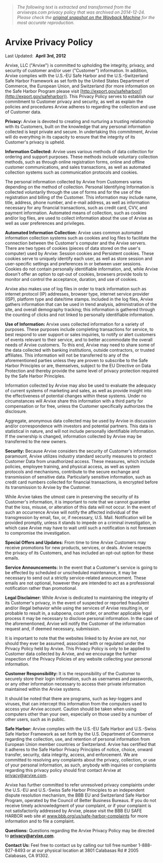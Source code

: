 > *The following text is extracted and transformed from the arvixevps.com privacy policy that was archived on 2014-12-24. Please check the [original snapshot on the Wayback Machine](https://web.archive.org/web/20141224072405id_/http%3A//www.arvixe.com/pp.php) for the most accurate reproduction.*

# Arvixe Privacy Policy

Last Updated:  **April 3rd, 2012**

Arvixe, LLC ("Arvixe") is committed to upholding the integrity, privacy, and security of customer and/or user ("Customer") information. In addition, Arvixe complies with the U.S.-EU Safe Harbor and the U.S.-Switzerland Safe Harbor Framework as set forth by the United States Department of Commerce, the European Union, and Switzerland (for more information on the Safe Harbor Program please visit [http://export.gov/safeharbor/](http://export.gov/safeharbor)). This Privacy Policy serves to establish our commitment to Customer privacy and security, as well as explain the policies and procedures Arvixe adheres to regarding the collection and use of Customer data.

**Privacy:** Arvixe is devoted to creating and nurturing a trusting relationship with its Customers, built on the knowledge that any personal information collected is kept private and secure. In undertaking this commitment, Arvixe will do everything in its capacity to ensure that the integrity of its Customer's privacy is upheld.

**Information Collected:** Arvixe uses various methods of data collection for ordering and support purposes. These methods include voluntary collection methods, such as through online registration forms, online and offline customer communications, and sales transactions, as well as automated collection systems such as communication protocols and cookies.

The personal information collected by Arvixe from Customers varies depending on the method of collection. Personal Identifying Information is collected voluntarily through the use of forms and for the use of the registration and billing of the Customer. This information may include name, title, address, phone number, and e-mail address, as well as information necessary for any financial transactions, such as credit card, CVV, and payment information. Automated means of collection, such as cookies and/or log files, are used to collect information about the use of Arvixe as well as user preferences and privileges.

**Automated Information Collection:** Arvixe uses common automated information collection systems such as cookies and log files to facilitate the connection between the Customer's computer and the Arvixe servers. There are two types of cookies (pieces of data stored on the user's computer) used by Arvixe: Session cookies and Persistent cookies. These cookies serve to uniquely identify each user, as well as store session and user-specific settings and preferences in or between user sessions. Cookies do not contain personally identifiable information, and, while Arvixe doesn't offer an option to opt-out of cookies, browsers provide tools to monitor and control the acceptance, duration, and use of cookies.

Arvixe also makes use of log files in order to track information such as internet protocol (IP) addresses, browser type, internet service provider (ISP), platform type and date/time stamps. Included in the log files, Arvixe gathers information that can be used in trend analysis, administration of the site, and overall demography tracking; this information is gathered through the counting of clicks and not linked to personally identifiable information.

**Use of Information:** Arvixe uses collected information for a variety of purposes. These purposes include completing transactions for service, to best respond to user support or sales inquiries, to notify or alert customers of events relevant to their service, and to better accommodate the overall needs of Arvixe customers. To this end, Arvixe may need to share some of the data collected with banking institutions, outside contractors, or trusted affiliates. This information will not be transferred to any of the aforementioned parties unless they are proven to subscribe to the Safe Harbor Principles or are, themselves, subject to the EU Directive on Data Protection and thereby provide the same level of privacy protection required by the Safe Harbor Principles.

Information collected by Arvixe may also be used to evaluate the adequacy of current systems of marketing and sales, as well as provide insight into the effectiveness of potential changes within these systems. Under no circumstances will Arvixe share this information with a third party for compensation or for free, unless the Customer specifically authorizes the disclosure.

Aggregate, anonymous data collected may be used by Arvixe in discussion and/or correspondence with investors and potential partners. This data is statistical in nature, and will not include personally identifiable information. If the ownership is changed, information collected by Arvixe may be transferred to the new owners.

**Security:** Because Arvixe considers the security of Customer's information paramount, Arvixe utilizes industry standard security measures to protect Customer Data from unauthorized access. These measures, which include policies, employee training, and physical access, as well as system protocols and mechanisms, contribute to the secure exchange and transmission of sensitive data. Particularly sensitive information, such as credit card numbers collected for financial transactions, is encrypted before its transmission to Arvixe by the Customer.

While Arvixe takes the utmost care in preserving the security of its Customer's information, it is important to note that we cannot guarantee that the loss, misuse, or alteration of this data will not occur. In the event of such an occurrence Arvixe will notify the affected individual of the transgression by email, fax, or, if necessary, U.S. Mail. Notification will be provided promptly, unless it stands to impede on a criminal investigation, in which case Arvixe may have to wait until such a notification is not foreseen to compromise the investigation.

**Special Offers and Updates:** From time to time Arvixe Customers may receive promotions for new products, services, or deals. Arvixe respects the privacy of its Customers, and has included an opt-out option for these emails.

**Service Announcements:** In the event that a Customer's service is going to be effected by scheduled or unscheduled maintenance, it may be necessary to send out a strictly service-related announcement. These emails are not optional, however they are intended to act as a professional notification rather than promotional.

**Legal Disclaimer:** While Arvixe is dedicated to maintaining the integrity of its Customer's privacy, in the event of suspected or reported fraudulent and/or illegal behavior while using the services of Arvixe resulting in, or probable to result in, a subpoena, court order, or another applicable legal process it may be necessary to disclose personal information. In the case of the aforementioned, Arvixe will notify the Customer of the information request and, if deemed necessary, submission.

It is important to note that the websites linked to by Arvixe are not, nor should they ever be assumed, associated with or regulated under the Privacy Policy held by Arvixe. This Privacy Policy is only to be applied to Customer data collected by Arvixe, and we encourage the further inspection of the Privacy Policies of any website collecting your personal information.

**Customer Responsibility:** It is the responsibility of the Customer to securely store their login information, such as usernames and passwords, or any other information necessary to access their private information maintained within the Arvixe systems.

It should be noted that there are programs, such as key-loggers and viruses, that can intercept this information from the computers used to access your Arvixe account. Caution should be taken when using computers other than your own, especially on those used by a number of other users, such as in public.

**Safe Harbor:** Arvixe complies with the U.S.-EU Safe Harbor and U.S.-Swiss Safe Harbor Framework as set forth by the U.S. Department of Commerce regarding the collection, use, and retention of personal information from European Union member countries or Switzerland. Arvixe has certified that it adheres to the Safe Harbor Privacy Principles of notice, choice, onward transfer, security, data integrity, access, and enforcement. We are committed to resolving any complaints about the privacy, collection, or use of your personal information, as such, anybody with inquiries or complaints regarding this privacy policy should first contact Arvixe at privacy@arvixe.com.

Arvixe has further committed to refer unresolved privacy complaints under the U.S.-EU and U.S.-Swiss Safe Harbor Principles to an independent dispute resolution mechanism, the BBB EU and Switzerland Safe Harbor Program, operated by the Council of Better Business Bureaus. If you do not receive timely acknowledgment of your complaint, or if your complaint is not satisfactorily addressed by Arvixe, please visit the BBB EU SAFE HARBOR web site at www.bbb.org/us/safe-harbor-complaints for more information and to file a complaint.

**Questions:** Questions regarding the Arvixe Privacy Policy may be directed to **privacy@arvixe.com**.

**Contact Us:** Feel free to contact us by calling our toll free number 1-888-927-8493 or at our physical location at 3801 Calabasas Rd # 2005 Calabasas, CA 91302.
